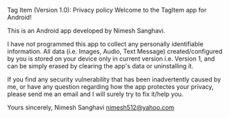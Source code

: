 Tag Item (Version 1.0): Privacy policy Welcome to the TagItem app for Android!

This is an Android app developed by Nimesh Sanghavi.

I have not programmed this app to collect any personally identifiable information. All data (i.e. Images, Audio, Text Message) created/configured by you is stored on your device only in current version i.e. Version 1, and can be simply erased by clearing the app's data or uninstalling it.

If you find any security vulnerability that has been inadvertently caused by me, or have any question regarding how the app protectes your privacy, please send me an email and I will surely try to fix it/help you.

Yours sincerely, Nimesh Sanghavi nimesh512@yahoo.com

